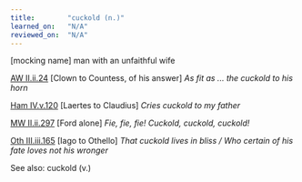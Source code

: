 ```yaml
---
title:        "cuckold (n.)"
learned_on:   "N/A"
reviewed_on:  "N/A"
---
```


\[mocking name\] man with an unfaithful wife

[AW II.ii.24](https://www.shakespeareswords.com/Public/Play.aspx?Act=2&Scene=2&WorkId=30#221205) \[Clown to Countess, of his answer\] *As fit as ... the cuckold to his horn*

[Ham IV.v.120](https://www.shakespeareswords.com/Public/Play.aspx?Act=4&Scene=5&WorkId=2#118799) \[Laertes to Claudius\] *Cries cuckold to my father*

[MW II.ii.297](https://www.shakespeareswords.com/Public/Play.aspx?Act=2&Scene=2&WorkId=29#217695) \[Ford alone\] *Fie, fie, fie! Cuckold, cuckold, cuckold!*

[Oth III.iii.165](https://www.shakespeareswords.com/Public/Play.aspx?Act=3&Scene=3&WorkId=9#143668) \[Iago to Othello\] *That cuckold lives in bliss / Who certain of his fate loves not his wronger*

See also: cuckold (v.)
